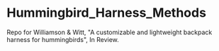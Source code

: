 # Hummingbird_Harness_Methods
Repo for Williamson &amp; Witt, "A customizable and  lightweight backpack harness for hummingbirds", In Review. 
